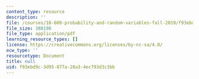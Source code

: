 ```yaml
---
content_type: resource
description: ''
file: /courses/18-600-probability-and-random-variables-fall-2019/f93ebd9c3d95877a28a34ec793d3c3bb_MIT18_600F19_lec2.pdf
file_size: 388198
file_type: application/pdf
learning_resource_types: []
license: https://creativecommons.org/licenses/by-nc-sa/4.0/
ocw_type: ''
resourcetype: Document
title: null
uid: f93ebd9c-3d95-877a-28a3-4ec793d3c3bb
---
```

